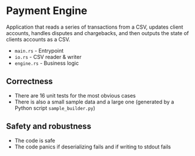 # Payment Engine

Application that reads a series of transactions
from a CSV, updates client accounts, handles disputes and chargebacks, and then outputs the
state of clients accounts as a CSV.

* `main.rs` - Entrypoint
* `io.rs` - CSV reader & writer
* `engine.rs` - Business logic

## Correctness
* There are 16 unit tests for the most obvious cases
* There is also a small sample data and a large one (generated by a Python script `sample_builder.py`)

## Safety and robustness
* The code is safe
* The code panics if deserializing fails and if writing to stdout fails